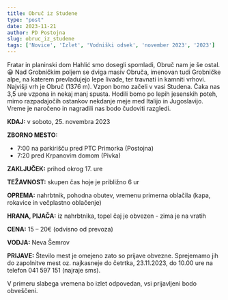 ```yaml
---
title: Obruč iz Studene
type: "post"
date: 2023-11-21
author: PD Postojna
slug: obruc_iz_studene
tags: ['Novice', 'Izlet', 'Vodniški odsek', 'november 2023', '2023']
---
```


Fratar in planinski dom Hahlić smo dosegli spomladi, Obruč nam je še ostal. 😀 Nad Grobničkim poljem se dviga masiv Obruča, imenovan tudi Grobničke alpe, na katerem prevladujejo lepe livade, ter travnati in kamniti vrhovi. Najvišji vrh je Obruč (1376 m). Vzpon bomo začeli v vasi Studena. Čaka nas 3,5 ure vzpona in nekaj manj spusta. Hodili bomo po lepih jesenskih poteh, mimo razpadajočih ostankov nekdanje meje med Italijo in Jugoslavijo. Vreme je naročeno in nagradili nas bodo čudoviti razgledi.

**KDAJ:** v soboto, 25. novembra 2023

**ZBORNO MESTO:**
- 7:00 na parkirišču pred PTC Primorka (Postojna)
- 7:20 pred Krpanovim domom (Pivka)

**ZAKLJUČEK:** prihod okrog 17. ure

**TEŽAVNOST:** skupen čas hoje je približno 6 ur

**OPREMA:** nahrbtnik, pohodna obutev, vremenu primerna oblačila (kapa, rokavice in večplastno oblačenje)

**HRANA, PIJAČA:** iz nahrbtnika, topel čaj je obvezen - zima je na vratih

**CENA:** 15 – 20€ (odvisno od prevoza)

**VODJA:** Neva Šemrov

**PRIJAVE:** Število mest je omejeno zato so prijave obvezne. Sprejemamo jih do zapolnitve mest oz. najkasneje do četrtka, 23.11.2023, do 10.00 ure na telefon 041 597 151 (najraje sms).

V primeru slabega vremena bo izlet odpovedan, vsi prijavljeni bodo obveščeni.